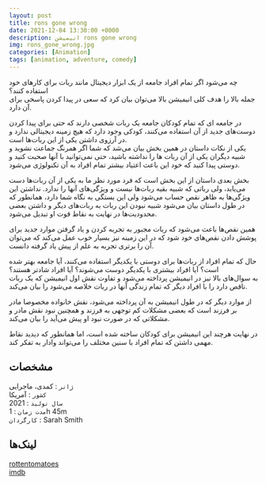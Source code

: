 ```yaml
---
layout: post
title: rons gone wrong
date: 2021-12-04 13:30:00 +0000
description: انیمیشن rons gone wrong
img: rons_gone_wrong.jpg
categories: [Animation]
tags: [animation, adventure, comedy]
---
```


چه می‌شود اگر تمام افراد جامعه از یک ابزار دیجیتال مانند ربات برای کارهای خود استفاده کنند؟  
جمله بالا را هدف کلی انیمیشن بالا می‌توان بیان کرد که سعی در پیدا کردن پاسخی برای آن دارد.  

در جامعه ای که تمام کودکان جامعه یک ربات شخصی دارند که حتی برای پیدا کردن دوست‌های جدید از آن استفاده می‌کنند، کودکی وجود دارد که هیچ زمینه دیجیتالی ندارد و در آرزوی داشتن یکی از این ربات‌ها است.  
یکی از نکات داستان در همین بخش بیان می‌شد که شما اگر همرنگ جماعت نشوید و شبیه دیگران یکی از آن ربات ها را نداشته باشید، حتی نمی‌توانید با آنها صحبت کنید و دوستی پیدا کنید که خود این باعث اعتیاد بیشتر تمام افراد به آن تکنولوژی می‌شود.  

بخش بعدی داستان از این بخش است که فرد مورد نظر ما به یکی از آن ربات‌ها دست می‌یابد، ولی رباتی که شبیه بقیه ربات‌ها نیست و ویژگی‌های آنها را ندارد. نداشتن این ویژگی‌ها به ظاهر نقص حساب می‌شود ولی این بستگی به نگاه شما دارد، همانطور که در طول داستان بیان می‌شود شبیه نبودن این ربات به ربات‌های دیگر و داشتن بعضی محدودیت‌ها در نهایت به نقاط قوت او تبدیل می‌شود.  

همین نقص‌ها باعث می‌شود که ربات مجبور به تجربه کردن و یاد گرفتن موارد جدید برای پوشش دادن نقص‌های خود شود که در این زمینه نیز بسیار خوب عمل می‌کند که می‌توان آن را برتری تجربه به علم از پیش یاد گرفته دانست.  

حال که تمام افراد از ربات‌ها برای دوستی با یکدیگر استفاده می‌کنند، آیا جامعه بهتر شده است؟ آیا افراد بیشتری با یکدیگر دوست می‌شوند؟ آیا افراد شادتر هستند؟  
به سوال‌های بالا نیز در انیمیشن پرداخته می‌شود و تفاوت نقش اول انیمیشن که یک ربات ناقص دارد را با افراد دیگر که تمام زندگی آنها در ربات خلاصه می‌شود را بیان می‌کند.  

از موارد دیگر که در طول انیمیشن به آن پرداخته می‌شود، نقش خانواده مخصوصا مادر بر فرزند است که بعضی مشکلات کم توجهی به فرزند و همچنین نبود نقش مادر و مشکلاتی که در صورت نبود او پیش می‌آید را بیان می‌کند.  

در نهایت هرچند این انیمیشن برای کودکان ساخته شده است، اما همانطور که دیدید نقاط مهمی داشتن که تمام افراد با سنین مختلف را می‌تواند وادار به تفکر کند.  

## مشخصات

`ژانر` : کمدی، ماجرایی  
`کشور` : آمریکا  
`سال تولید` : 2021  
`مدت زمان` : 1h 45m  
`کارگردان` : Sarah Smith  

## لینک‌ها

[rottentomatoes](https://www.rottentomatoes.com/m/rons_gone_wrong)  
[imdb](https://www.imdb.com/title/tt7504818/)